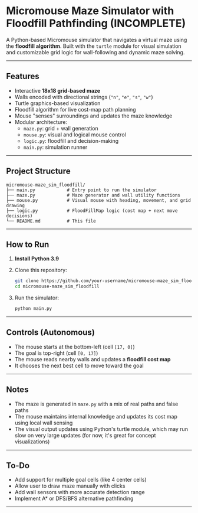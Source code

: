 # Micromouse Maze Simulator with Floodfill Pathfinding (INCOMPLETE)

A Python-based Micromouse simulator that navigates a virtual maze using the **floodfill algorithm**. Built with the `turtle` module for visual simulation and customizable grid logic for wall-following and dynamic maze solving.

---

## Features

- Interactive **18x18 grid-based maze**
- Walls encoded with directional strings (`"n"`, `"e"`, `"s"`, `"w"`)
- Turtle graphics-based visualization
- Floodfill algorithm for live cost-map path planning
- Mouse "senses" surroundings and updates the maze knowledge
- Modular architecture:
  - `maze.py`: grid + wall generation
  - `mouse.py`: visual and logical mouse control
  - `logic.py`: floodfill and decision-making
  - `main.py`: simulation runner

---

## Project Structure

```
micromouse-maze_sim_floodfill/
├── main.py            # Entry point to run the simulator
├── maze.py            # Maze generator and wall utility functions
├── mouse.py           # Visual mouse with heading, movement, and grid drawing
├── logic.py           # FloodFillMap logic (cost map + next move decisions)
└── README.md          # This file
```

---

##  How to Run

1. **Install Python 3.9**
2. Clone this repository:

   ```bash
   git clone https://github.com/your-username/micromouse-maze_sim_floodfill.git
   cd micromouse-maze_sim_floodfill
   ```

3. Run the simulator:

   ```bash
   python main.py
   ```

---

## Controls (Autonomous)

- The mouse starts at the bottom-left (cell `[17, 0]`)
- The goal is top-right (cell `[0, 17]`)
- The mouse reads nearby walls and updates a **floodfill cost map**
- It chooses the next best cell to move toward the goal

---

## Notes

- The maze is generated in `maze.py` with a mix of real paths and false paths
- The mouse maintains internal knowledge and updates its cost map using local wall sensing
- The visual output updates using Python's turtle module, which may run slow on very large updates (for now, it's great for concept visualizations)

---

## To-Do 

- Add support for multiple goal cells (like 4 center cells)
- Allow user to draw maze manually with clicks
- Add wall sensors with more accurate detection range
- Implement A* or DFS/BFS alternative pathfinding

---